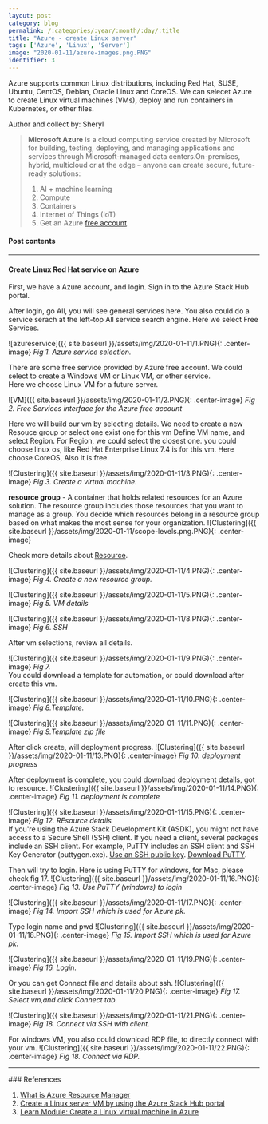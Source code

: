 ```yaml
---
layout: post
category: blog
permalink: /:categories/:year/:month/:day/:title
title: "Azure - create Linux server"
tags: ['Azure', 'Linux', 'Server']
image: "2020-01-11/azure-images.png.PNG"
identifier: 3
---
```

Azure supports common Linux distributions, including Red Hat, SUSE, Ubuntu, CentOS, Debian, Oracle Linux and CoreOS. We can selecet Azure to create Linux virtual machines (VMs), deploy and run containers in Kubernetes, or other files.

Author and collect by: Sheryl

<!--more-->

<blockquote class="tip">
 <strong>Microsoft Azure</strong> is a cloud computing service created by Microsoft for building, testing, deploying, and managing applications and services through Microsoft-managed data centers.On-premises, hybrid, multicloud or at the edge – anyone can create secure, future-ready solutions:
   <ol>    
    <li>
      AI + machine learning
    </li>
    <li>
      Compute
    </li>
    <li>
	Containers
	</li>
    <li>
	Internet of Things (IoT)
	</li>
	<li>
      Get an Azure <a href="https://azure.microsoft.com/">free account</a>.
    </li>
  </ol>
</blockquote>

<div class="list-of-contents">
  <h4>Post contents</h4>
  <ul></ul>
</div>


<hr class="with-margin">
<h4 class="header" id="quantization">Create Linux Red Hat service on Azure</h4>

First, we have a Azure account, and login. Sign in to the Azure Stack Hub portal.

After login, go All, you will see general services here. You also could do a service serach at the left-top All service search engine.  Here we select Free Services.

![azureservice]({{ site.baseurl }}/assets/img/2020-01-11/1.PNG){: .center-image}
<em class="figure">Fig 1. Azure service selection.
</em>
<br>

There are some free service provided by Azure free account. 
We could select to create a Windows VM or Linux VM, or other service.  
Here we choose Linux VM for a future server.

![VM]({{ site.baseurl }}/assets/img/2020-01-11/2.PNG){: .center-image}
<em class="figure">Fig 2. Free Services interface for the Azure free account</em>
<br>

Here we will build our vm by selecting details.
We need to create a new Resouce group or select one exist one for this vm
Define VM name, and select Region. For Region, we could select the closest one.
you could choose linux os, like Red Hat Enterprise Linux 7.4 is for this vm. Here choose CoreOS, Also it is free.

![Clustering]({{ site.baseurl }}/assets/img/2020-01-11/3.PNG){: .center-image}
<em class="figure">Fig 3. Create a virtual machine.</em>
<br>

<strong>resource group</strong> - A container that holds related resources for an Azure solution. The resource group includes those resources that you want to manage as a group. You decide which resources belong in a resource group based on what makes the most sense for your organization.
![Clustering]({{ site.baseurl }}/assets/img/2020-01-11/scope-levels.png.PNG){: .center-image}

Check more details about <a href="https://docs.microsoft.com/en-us/azure/azure-resource-manager/management/overview">Resource</a>.


![Clustering]({{ site.baseurl }}/assets/img/2020-01-11/4.PNG){: .center-image}
<em class="figure">Fig 4. Create a new resource group. </em>
<br>

![Clustering]({{ site.baseurl }}/assets/img/2020-01-11/5.PNG){: .center-image}
<em class="figure">Fig 5. VM details </em>
<br>

![Clustering]({{ site.baseurl }}/assets/img/2020-01-11/8.PNG){: .center-image}
<em class="figure">Fig 6. SSH</em>
<br>

After vm selections, review all details. 

![Clustering]({{ site.baseurl }}/assets/img/2020-01-11/9.PNG){: .center-image}
<em class="figure">Fig 7. </em>
<br>
You could download a template for automation, or could download after create this vm.

![Clustering]({{ site.baseurl }}/assets/img/2020-01-11/10.PNG){: .center-image}
<em class="figure">Fig 8.Template.</em>
<br>

![Clustering]({{ site.baseurl }}/assets/img/2020-01-11/11.PNG){: .center-image}
<em class="figure">Fig 9.Template zip file </em>
<br>

After click create, will deployment progress.
![Clustering]({{ site.baseurl }}/assets/img/2020-01-11/13.PNG){: .center-image}
<em class="figure">Fig 10. deployment progress</em>
<br>

After deployment is complete, you could download deployment details, got to resource.
![Clustering]({{ site.baseurl }}/assets/img/2020-01-11/14.PNG){: .center-image}
<em class="figure">Fig 11. deployment is complete </em>
<br>

![Clustering]({{ site.baseurl }}/assets/img/2020-01-11/15.PNG){: .center-image}
<em class="figure">Fig 12. REsource details</em>
<br>
If you're using the Azure Stack Development Kit (ASDK), you might not have access to a Secure Shell (SSH) client. If you need a client, several packages include an SSH client. For example, PuTTY includes an SSH client and SSH Key Generator (puttygen.exe). 
<a href="https://docs.microsoft.com/en-us/azure-stack/user/azure-stack-dev-start-howto-ssh-public-key?view=azs-2002">Use an SSH public key</a>. 
<a href="https://www.putty.org/">Download PuTTY</a>. 

Then will try to login. Here is using PuTTY for windows, for Mac, please check fig 17.
![Clustering]({{ site.baseurl }}/assets/img/2020-01-11/16.PNG){: .center-image}
<em class="figure">Fig 13. Use PuTTY (windows) to login</em>
<br>

![Clustering]({{ site.baseurl }}/assets/img/2020-01-11/17.PNG){: .center-image}
<em class="figure">Fig 14. Import SSH which is used for Azure pk.</em>
<br>

Type login name and pwd
![Clustering]({{ site.baseurl }}/assets/img/2020-01-11/18.PNG){: .center-image}
<em class="figure">Fig 15. Import SSH which is used for Azure pk.</em>
<br>


![Clustering]({{ site.baseurl }}/assets/img/2020-01-11/19.PNG){: .center-image}
<em class="figure">Fig 16. Login.</em>
<br>

Or you can get Connect file and details about ssh.
![Clustering]({{ site.baseurl }}/assets/img/2020-01-11/20.PNG){: .center-image}
<em class="figure">Fig 17. Select vm,and click Connect tab.</em>
<br>

![Clustering]({{ site.baseurl }}/assets/img/2020-01-11/21.PNG){: .center-image}
<em class="figure">Fig 18. Connect via SSH with client.</em>
<br>

For windows VM, you also could download RDP file, to directly connect with your vm.
![Clustering]({{ site.baseurl }}/assets/img/2020-01-11/22.PNG){: .center-image}
<em class="figure">Fig 18. Connect via RDP.</em>
<br>


<hr class="with-margin">
### References

<ol>
  <li><a href="https://docs.microsoft.com/en-us/azure/azure-resource-manager/management/overview">What is Azure Resource Manager</a></li>
  <li><a href="https://docs.microsoft.com/en-us/azure-stack/user/azure-stack-quick-linux-portal?view=azs-2002"> Create a Linux server VM by using the Azure Stack Hub portal</a></li>
  <li><a href="https://docs.microsoft.com/en-us/learn/modules/create-linux-virtual-machine-in-azure/">Learn Module: Create a Linux virtual machine in Azure</a></li>
</ol>
